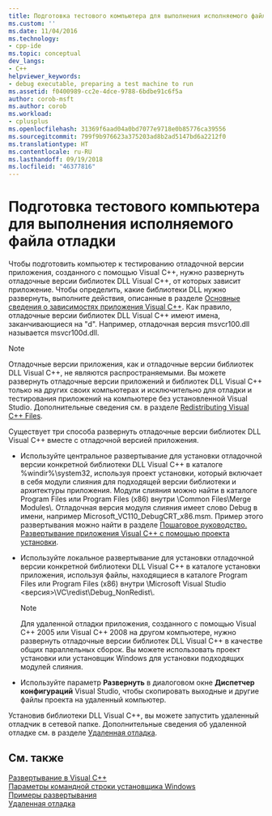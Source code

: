 ```yaml
---
title: Подготовка тестового компьютера для выполнения исполняемого файла отладки | Документы Майкрософт
ms.custom: ''
ms.date: 11/04/2016
ms.technology:
- cpp-ide
ms.topic: conceptual
dev_langs:
- C++
helpviewer_keywords:
- debug executable, preparing a test machine to run
ms.assetid: f0400989-cc2e-4dce-9788-6bdbe91c6f5a
author: corob-msft
ms.author: corob
ms.workload:
- cplusplus
ms.openlocfilehash: 31369f6aad04a0bd7077e9718e0b85776ca39556
ms.sourcegitcommit: 799f9b976623a375203ad8b2ad5147bd6a2212f0
ms.translationtype: HT
ms.contentlocale: ru-RU
ms.lasthandoff: 09/19/2018
ms.locfileid: "46377816"
---
```

# <a name="preparing-a-test-machine-to-run-a-debug-executable"></a>Подготовка тестового компьютера для выполнения исполняемого файла отладки

Чтобы подготовить компьютер к тестированию отладочной версии приложения, созданного с помощью Visual C++, нужно развернуть отладочные версии библиотек DLL Visual C++, от которых зависит приложение. Чтобы определить, какие библиотеки DLL нужно развернуть, выполните действия, описанные в разделе [Основные сведения о зависимостях приложения Visual C++](../ide/understanding-the-dependencies-of-a-visual-cpp-application.md). Как правило, отладочные версии библиотек DLL Visual C++ имеют имена, заканчивающиеся на "d". Например, отладочная версия msvcr100.dll называется msvcr100d.dll.

> [!NOTE]
>  Отладочные версии приложения, как и отладочные версии библиотек DLL Visual C++, не являются распространяемыми. Вы можете развернуть отладочные версии приложений и библиотек DLL Visual C++ только на других своих компьютерах и исключительно для отладки и тестирования приложений на компьютере без установленной Visual Studio. Дополнительные сведения см. в разделе [Redistributing Visual C++ Files](../ide/redistributing-visual-cpp-files.md).

Существует три способа развернуть отладочные версии библиотек DLL Visual C++ вместе с отладочной версией приложения.

- Используйте центральное развертывание для установки отладочной версии конкретной библиотеки DLL Visual C++ в каталоге %windir%\system32\, используя проект установки, который включает в себя модули слияния для подходящей версии библиотеки и архитектуры приложения. Модули слияния можно найти в каталоге Program Files или Program Files (x86) внутри \Common Files\Merge Modules\\. Отладочная версия модуля слияния имеет слово Debug в имени, например Microsoft_VC110_DebugCRT_x86.msm. Пример этого развертывания можно найти в разделе [Пошаговое руководство. Развертывание приложения Visual C++ с помощью проекта установки](../ide/walkthrough-deploying-a-visual-cpp-application-by-using-a-setup-project.md).

- Используйте локальное развертывание для установки отладочной версии конкретной библиотеки DLL Visual C++ в каталоге установки приложения, используя файлы, находящиеся в каталоге Program Files или Program Files (x86) внутри \Microsoft Visual Studio \<версия>\VC\redist\Debug_NonRedist\\.

    > [!NOTE]
    >  Для удаленной отладки приложения, созданного с помощью Visual C++ 2005 или Visual C++ 2008 на другом компьютере, нужно развернуть отладочные версии библиотек DLL Visual C++ в качестве общих параллельных сборок. Вы можете использовать проект установки или установщик Windows для установки подходящих модулей слияния.

- Используйте параметр **Развернуть** в диалоговом окне **Диспетчер конфигураций** Visual Studio, чтобы скопировать выходные и другие файлы проекта на удаленный компьютер.

Установив библиотеки DLL Visual C++, вы можете запустить удаленный отладчик в сетевой папке. Дополнительные сведения об удаленной отладке см. в разделе [Удаленная отладка](/visualstudio/debugger/remote-debugging.md).

## <a name="see-also"></a>См. также

[Развертывание в Visual C++](../ide/deployment-in-visual-cpp.md)<br>
[Параметры командной строки установщика Windows](/windows/desktop/Msi/command-line-options)<br>
[Примеры развертывания](../ide/deployment-examples.md)<br>
[Удаленная отладка](/visualstudio/debugger/remote-debugging.md)